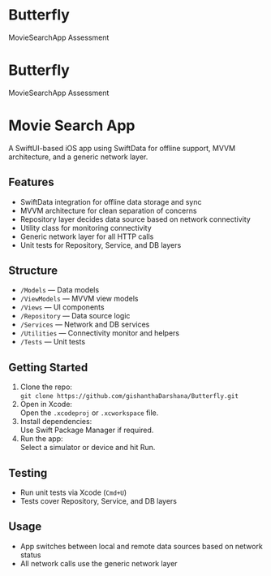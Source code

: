 # Butterfly
MovieSearchApp Assessment
# Butterfly
MovieSearchApp Assessment

# Movie Search App

A SwiftUI-based iOS app using SwiftData for offline support, MVVM architecture, and a generic network layer.

## Features

- SwiftData integration for offline data storage and sync
- MVVM architecture for clean separation of concerns
- Repository layer decides data source based on network connectivity
- Utility class for monitoring connectivity
- Generic network layer for all HTTP calls
- Unit tests for Repository, Service, and DB layers

## Structure

- `/Models` — Data models  
- `/ViewModels` — MVVM view models  
- `/Views` — UI components  
- `/Repository` — Data source logic  
- `/Services` — Network and DB services  
- `/Utilities` — Connectivity monitor and helpers  
- `/Tests` — Unit tests  

## Getting Started

1. Clone the repo:  
   `git clone https://github.com/gishanthaDarshana/Butterfly.git`
2. Open in Xcode:  
   Open the `.xcodeproj` or `.xcworkspace` file.
3. Install dependencies:  
   Use Swift Package Manager if required.
4. Run the app:  
   Select a simulator or device and hit Run.

## Testing

- Run unit tests via Xcode (`Cmd+U`)
- Tests cover Repository, Service, and DB layers

## Usage

- App switches between local and remote data sources based on network status
- All network calls use the generic network layer
